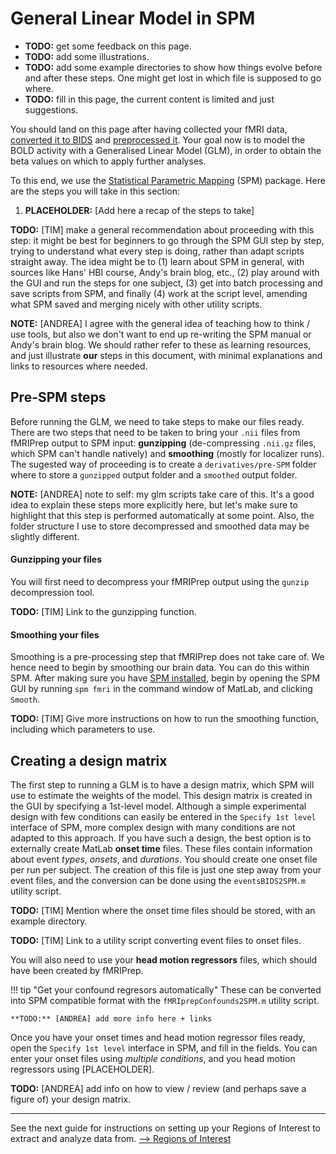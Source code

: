 # General Linear Model in SPM

- **TODO:**  get some feedback on this page.
- **TODO:**  add some illustrations.
- **TODO:**  add some example directories to show how things evolve before and after these steps. One might get lost in which file is supposed to go where.
- **TODO:**  fill in this page, the current content is limited and just suggestions.

You should land on this page after having collected your fMRI data, [converted it to BIDS](./fmri-bids-conversion.md) and [preprocessed it](./fmri-prepocessing-qa.md). Your goal now is to model the BOLD activity with a Generalised Linear Model (GLM), in order to obtain the beta values on which to apply further analyses.

To this end, we use the [Statistical Parametric Mapping](https://www.fil.ion.ucl.ac.uk/spm/) (SPM) package. Here are the steps you will take in this section:

1. **PLACEHOLDER:** [Add here a recap of the steps to take]

**TODO:** [TIM] make a general recommendation about proceeding with this step: it might be best for beginners to go through the SPM GUI step by step, trying to understand what every step is doing, rather than adapt scripts straight away. The idea might be to (1) learn about SPM in general, with sources like Hans' HBI course, Andy's brain blog, etc., (2) play around with the GUI and run the steps for one subject, (3) get into batch processing and save scripts from SPM, and finally (4) work at the script level, amending what SPM saved and merging nicely with other utility scripts.

**NOTE:** [ANDREA] I agree with the general idea of teaching how to think / use tools, but also we don't want to end up re-writing the SPM manual or Andy's brain blog. We should rather refer to these as learning resources, and just illustrate **our** steps in this document, with minimal explanations and links to resources where needed.

## Pre-SPM steps

Before running the GLM, we need to take steps to make our files ready. There are two steps that need to be taken to bring your `.nii` files from fMRIPrep output to SPM input: **gunzipping** (de-compressing `.nii.gz` files, which SPM can't handle natively) and **smoothing** (mostly for localizer runs). The sugested way of proceeding is to create a `derivatives/pre-SPM` folder where to store a `gunzipped` output folder and a `smoothed` output folder.

**NOTE:** [ANDREA] note to self: my glm scripts take care of this. It's a good idea to explain these steps more explicitly here, but let's make sure to highlight that this step is performed automatically at some point. Also, the folder structure I use to store decompressed and smoothed data may be slightly different.

#### Gunzipping your files

You will first need to decompress your fMRIPrep output using the `gunzip` decompression tool. 

**TODO:** [TIM] Link to the gunzipping function.

#### Smoothing your files

Smoothing is a pre-processing step that fMRIPrep does not take care of. We hence need to begin by smoothing our brain data. You can do this within SPM. After making sure you have [SPM installed](./fmri-setup-env.md), begin by opening the SPM GUI by running `spm fmri` in the command window of MatLab, and clicking `Smooth`.

**TODO:** [TIM] Give more instructions on how to run the smoothing function, including which parameters to use.

## Creating a design matrix

The first step to running a GLM is to have a design matrix, which SPM will use to estimate the weights of the model. This design matrix is created in the GUI by specifying a 1st-level model. Although a simple experimental design with few conditions can easily be entered in the `Specify 1st level` interface of SPM, more complex design with many conditions are not adapted to this approach. If you have such a design, the best option is to externally create MatLab **onset time** files. These files contain information about event *types*, *onsets*, and *durations*. You should create one onset file per run per subject. The creation of this file is just one step away from your event files, and the conversion can be done using the `eventsBIDS2SPM.m` utility script.

**TODO:** [TIM] Mention where the onset time files should be stored, with an example directory.

**TODO:** [TIM] Link to a utility script converting event files to onset files.

You will also need to use your **head motion regressors** files, which should have been created by fMRIPrep.

!!! tip "Get your confound regresors automatically"
    These can be converted into SPM compatible format with the `fMRIprepConfounds2SPM.m` utility script.
    
    **TODO:** [ANDREA] add more info here + links

Once you have your onset times and head motion regressor files ready, open the `Specify 1st level` interface in SPM, and fill in the fields. You can enter your onset files using _multiple conditions_, and you head motion regressors using [PLACEHOLDER]. 

**TODO:** [ANDREA] add info on how to view / review (and perhaps save a figure of) your design matrix. 

<!-- 
	SMOOTHING THE LOCALISER FILES
1.	Select the files which contain _space-MNI152NLin2009cAsym*_desc-preproc_bold.nii and save them in another folder called funcneeded
2.	gunzip the files using gunzip(‘*.gz’) in Matlab for this folder
3.	select localiser 1 files (2 as we had 2 runs) and then select ALL frames
4.	click on smooth and put as settings fwhm = [4 4 4] and smooth.prefix = smooth_
5.	save batch and run

	MODEL LOC 1 (follow same steps for loc2)
General note: remember to specify model, review model, estimate , results

•	Make a directory in matlab by going to console and writing mkdir ‘nameofdir’
•	Units for design = seconds
•	Interscan interval = 2
•	Mcirotime resolution = 60 microtime onset = 30
•	use the localiser 1 run 1 events.tsv file and filter the timings and durations for each condition and save as a txt file containing 2 columns with no headings 	(onset, duration)
	when using these files, go to the matlab terminal and use the following command e.g. for faces: FacesRun1 = importdata('Faces_run1.txt');
	FacesRun1(:,1) You will need to copy and paste these timings in the onset section of the corresponding condition tab under your fMRI model specification

•	You will also need to add in multiple regressor file for each run (which are the nuisance regressors). Use the sub-00_task-loc1_run-1_desc-confounds_timeseries files for each run and task. So make 	a new txt file for each run and task with the following regressor columns: global signal (first column), trans x, trans y, trans z, rot x, rot y, rot z and the non_steady columns. We 	also want to 	use the framewise displacement info. Therefore in the timeseries file add another column after framewise displacement and add excel function if ( = IF (select the square of the framewise 		displacement column) >0.5 , 1, 0). When copying this column make sure that it is copying the values and not the function so use: paste special – as values

•	After having specified and reviewed the model, you estimate the model (click on estimate -> select the SPM.mat folder and change write residuals to yes and run. 
•	Click on results -> select the SPM file and then make your contrasts of interest. Click on define new contrasts, give it a name and write the contrast you are interested in using 1, -1 and 0
•	Apply masking: none, set threshold at 0.001 and look at results 


EXPERIMENTAL TASK (not "by hand" but via scripts)

•	In test - analysis - func (on GITHUB) open the SPM_GLM_exp_checkmateLo.m file. Change the fMRIPrepPath to the acyl fMRIPrepPath and change OutRoot to an output folder of your choice. 
•	Run the script. It will be creating the SPM.mat file and the beta files for each stimulus i.e. chess position (+ a beta file for each nuisance regressor) for each experimental run. These will be 	located in your selected output folder - GLM - sub-XX - exp
•	Open the MVPAMAYscript in test - analysis - CosmoMVPA (GitHub) and change DataDir to folder in which your SPM.mat file you just created is located in. If working on Mac, make sure you add a / to 	the end of location
•	Select your ROI directory, i.e. the location where you have stored your created ROIs masks. 	
•	IN ROIs, select which ROIs you want to include in analysis
•	Under subjects fill in which sub numbers you are including in analysis
•	As output you will obtain three excel files. The first depicts a matrix on how well lda can classify between checkmate and non-checkmate on average per fold for each pairwise condition. It also 	provides some additional information like  amount of voxels included in the analysis (data_size) and also how well the classifier was at distinguishing between checkmate and non-checkmate stimuli.
	The second Excel document depicts a matrix which shows the average distance between each pairwise compared conditions, using the ldc function which calculates the cross-validated distance along 	the linear discriminant (this is equivalent to the cross-validated mahalanobis distance.) The third excel file is the same but with the value rescaled to be between 0 and 1. 
•	The script also permits you to make a heat map of the matrices.  -->

---

See the next guide for instructions on setting up your Regions of Interest to extract and analyze data from. [--> Regions of Interest](fmri-rois.md)
